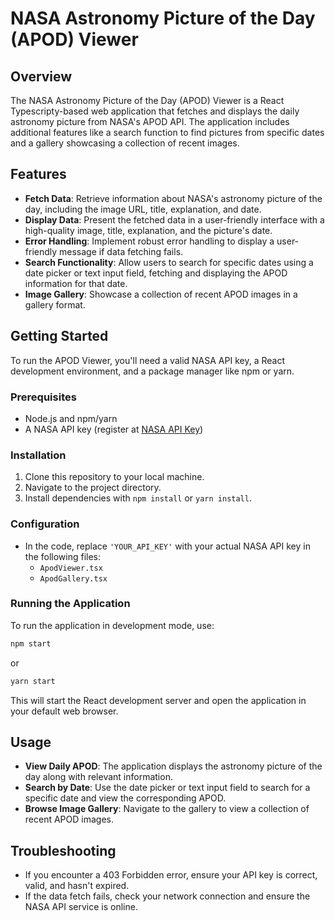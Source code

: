 # NASA Astronomy Picture of the Day (APOD) Viewer

## Overview
The NASA Astronomy Picture of the Day (APOD) Viewer is a React Typescripty-based web application that fetches and displays the daily astronomy picture from NASA's APOD API. The application includes additional features like a search function to find pictures from specific dates and a gallery showcasing a collection of recent images.

## Features
- **Fetch Data**: Retrieve information about NASA's astronomy picture of the day, including the image URL, title, explanation, and date.
- **Display Data**: Present the fetched data in a user-friendly interface with a high-quality image, title, explanation, and the picture's date.
- **Error Handling**: Implement robust error handling to display a user-friendly message if data fetching fails.
- **Search Functionality**: Allow users to search for specific dates using a date picker or text input field, fetching and displaying the APOD information for that date.
- **Image Gallery**: Showcase a collection of recent APOD images in a gallery format.

## Getting Started
To run the APOD Viewer, you'll need a valid NASA API key, a React development environment, and a package manager like npm or yarn.

### Prerequisites
- Node.js and npm/yarn
- A NASA API key (register at [NASA API Key](https://api.nasa.gov/))

### Installation
1. Clone this repository to your local machine.
2. Navigate to the project directory.
3. Install dependencies with `npm install` or `yarn install`.

### Configuration
- In the code, replace `'YOUR_API_KEY'` with your actual NASA API key in the following files:
  - `ApodViewer.tsx`
  - `ApodGallery.tsx`

### Running the Application
To run the application in development mode, use:
```bash
npm start
```
or
```bash
yarn start
```
This will start the React development server and open the application in your default web browser.

## Usage
- **View Daily APOD**: The application displays the astronomy picture of the day along with relevant information.
- **Search by Date**: Use the date picker or text input field to search for a specific date and view the corresponding APOD.
- **Browse Image Gallery**: Navigate to the gallery to view a collection of recent APOD images.

## Troubleshooting
- If you encounter a 403 Forbidden error, ensure your API key is correct, valid, and hasn't expired.
- If the data fetch fails, check your network connection and ensure the NASA API service is online.
